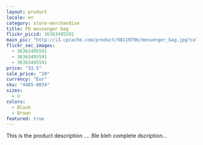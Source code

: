 ```yaml
---
layout: product
locale: en
category: store-merchandise
title: FD messenger bag
flickr_picid: 36363495591
main_pic: "http://i3.cpcache.com/product/98119706/messenger_bag.jpg?color=Khaki"
flickr_sec_images:
  - 36363495591
  - 36363495591
  - 36363495591
price: "33.5"
sale_price: "20"
currency: "Eur"
sku: "4405-0034"
sizes:
  - U
colors:
  - Black
  - Brown
featured: true
---
```


This is the product description ....
Ble bleh complete dscription...
